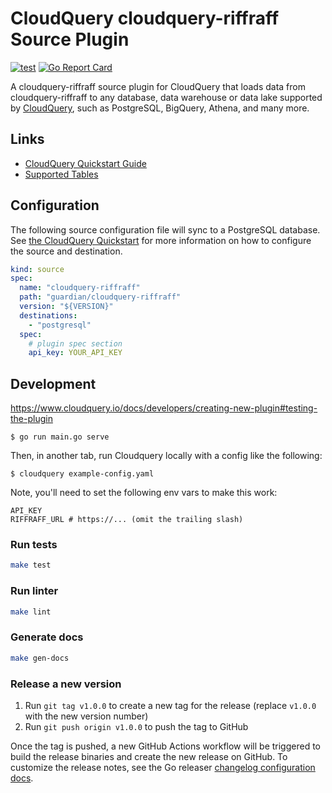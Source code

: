 # CloudQuery cloudquery-riffraff Source Plugin

[![test](https://github.com/guardian/cq-source-cloudquery-riffraff/actions/workflows/test.yaml/badge.svg)](https://github.com/guardian/cq-source-cloudquery-riffraff/actions/workflows/test.yaml)
[![Go Report Card](https://goreportcard.com/badge/github.com/guardian/cq-source-cloudquery-riffraff)](https://goreportcard.com/report/github.com/guardian/cq-source-cloudquery-riffraff)

A cloudquery-riffraff source plugin for CloudQuery that loads data from cloudquery-riffraff to any database, data warehouse or data lake supported by [CloudQuery](https://www.cloudquery.io/), such as PostgreSQL, BigQuery, Athena, and many more.

## Links

 - [CloudQuery Quickstart Guide](https://www.cloudquery.io/docs/quickstart)
 - [Supported Tables](docs/tables/README.md)


## Configuration

The following source configuration file will sync to a PostgreSQL database. See [the CloudQuery Quickstart](https://www.cloudquery.io/docs/quickstart) for more information on how to configure the source and destination.

```yaml
kind: source
spec:
  name: "cloudquery-riffraff"
  path: "guardian/cloudquery-riffraff"
  version: "${VERSION}"
  destinations:
    - "postgresql"
  spec:
    # plugin spec section
    api_key: YOUR_API_KEY
```

## Development

https://www.cloudquery.io/docs/developers/creating-new-plugin#testing-the-plugin

    $ go run main.go serve

Then, in another tab, run Cloudquery locally with a config like the following:

    $ cloudquery example-config.yaml

Note, you'll need to set the following env vars to make this work:

    API_KEY
    RIFFRAFF_URL # https://... (omit the trailing slash)

### Run tests

```bash
make test
```

### Run linter

```bash
make lint
```

### Generate docs

```bash
make gen-docs
```

### Release a new version

1. Run `git tag v1.0.0` to create a new tag for the release (replace `v1.0.0` with the new version number)
2. Run `git push origin v1.0.0` to push the tag to GitHub

Once the tag is pushed, a new GitHub Actions workflow will be triggered to build the release binaries and create the new release on GitHub.
To customize the release notes, see the Go releaser [changelog configuration docs](https://goreleaser.com/customization/changelog/#changelog).
